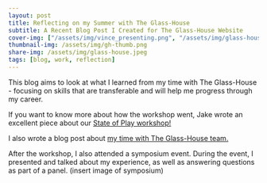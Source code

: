 ```yaml
---
layout: post
title: Reflecting on my Summer with The Glass-House
subtitle: A Recent Blog Post I Created for The Glass-House Website
cover-img: ["/assets/img/vince_presenting.png", "/assets/img/glass-house.jpeg"]
thumbnail-img: /assets/img/gh-thumb.png
share-img: /assets/img/glass-house.jpeg
tags: [blog, work, reflection]
---
```


This blog aims to look at what I learned from my time with The Glass-House - focusing on skills that are transferable and will help me progress through my career.

If you want to know more about how the workshop went, Jake wrote an excellent piece about our [State of Play workshop!](https://theglasshouse.org.uk/co-design-collaboration/the-state-of-play-workshop-a-design-and-gaming-workshop-at-the-national-videogame-museum/)

I also wrote a blog post about [my time with The Glass-House team.](https://theglasshouse.org.uk/co-design-collaboration/vinces-journey-during-the-glass-house-internship/)


After the workshop, I also attended a symposium event. 
During the event, I presented and talked about my experience, as well as answering questions as part of a panel.
(insert image of symposium)
